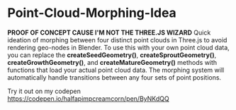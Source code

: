 # Point-Cloud-Morphing-Idea
**PROOF OF CONCEPT CAUSE I'M NOT THE THREE.JS WIZARD**
Quick ideation of morphing between four distinct point clouds in Three.js to avoid rendering geo-nodes in Blender. To use this with your own point cloud data, you can replace the **createSeedGeometry()**, **createSproutGeometry()**, **createGrowthGeometry()**, and **createMatureGeometry()** methods with functions that load your actual point cloud data. The morphing system will automatically handle transitions between any four sets of point positions.

Try it out on my codepen
https://codepen.io/halfapimpcreamcorn/pen/ByNKdQQ
